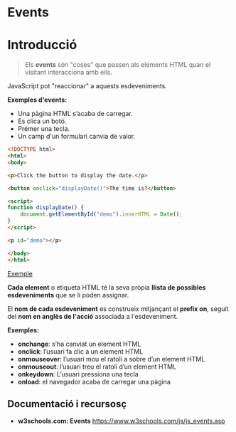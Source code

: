 # Events

# Introducció

> Els **events** són "coses" que passen als elements HTML quan el visitant interacciona amb ells.

JavaScript pot "reaccionar" a aquests esdeveniments.

**Exemples d'events:**

* Una pàgina HTML s’acaba de carregar.
* Es clica un botó.
* Prémer una tecla.
* Un camp d'un formulari canvia de valor.


```html
<!DOCTYPE html>
<html>
<body>

<p>Click the button to display the date.</p>

<button onclick="displayDate()">The time is?</button>

<script>
function displayDate() {
    document.getElementById("demo").innerHTML = Date();
}
</script>

<p id="demo"></p>

</body>
</html>
```

[Exemple](https://www.w3schools.com/js/tryit.asp?filename=tryjs_events1)

**Cada element** o etiqueta HTML té la seva pròpia **llista de possibles esdeveniments** que se li poden assignar. 

El **nom de cada esdeveniment** es construeix mitjançant el **prefix on**, seguit del **nom en anglès de l'acció** associada a l'esdeveniment. 

**Exemples:**

* **onchange**: s’ha canviat un element HTML
* **onclick**: l’usuari fa clic a un element HTML
* **onmouseover**: l’usuari mou el ratolí a sobre d’un element HTML
* **onmouseout**: l’usuari treu el ratolí d’un element HTML
* **onkeydown**: L’usuari pressiona una tecla
* **onload**: el navegador acaba de carregar una pàgina




## Documentació i recursosç

* **w3schools.com: Events** https://www.w3schools.com/js/js_events.asp
